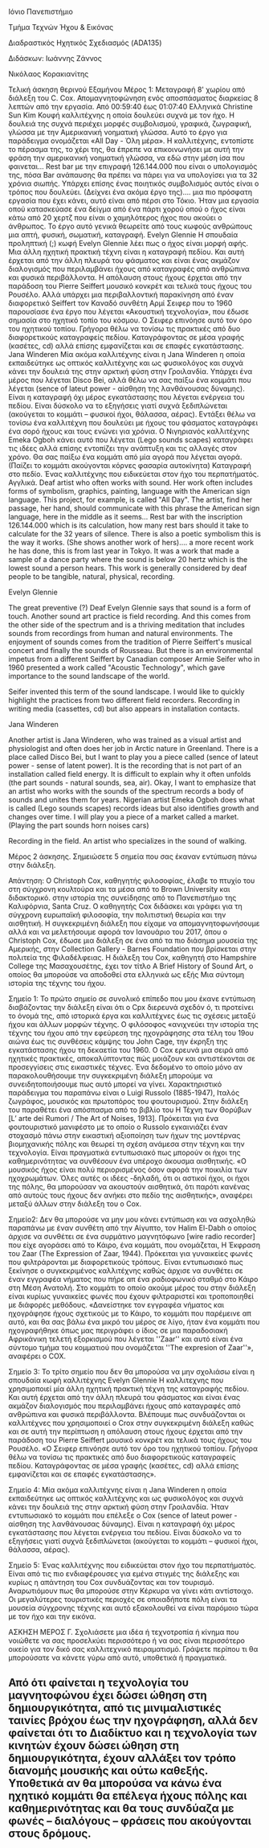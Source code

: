 Ιόνιο Πανεπιστήμιο

Τμήμα Τεχνών Ήχου & Εικόνας

Διαδραστικός Ηχητικός Σχεδιασμός (ADA135)

Διδάσκων: Ιωάννης Ζάννος

Νικόλαος Κορακιανίτης

Τελική άσκηση θερινού Εξαμήνου Μέρος 1: Μεταγραφή 8' χωρίου από διάλεξη
του C. Cox. Απομαγνητοφώνηση ενός αποσπάσματος διαρκείας 8 λεπτών από
την εργασία. Από 00:59:40 έως 01:07:40 Ελληνικά Christine Sun Kim Κουφή
καλλιτέχνης η οποία δουλεύει συχνά με τον ήχο. Η δουλειά της συχνά
περιέχει μορφές συμβολισμού, γραφικά, ζωγραφική, γλώσσα με την
Αμερικανική νοηματική γλώσσα. Αυτό το έργο για παράδειγμα ονομάζεται
«All Day - Όλη μέρα». Η καλλιτέχνης, εντοπίστε το πέρασμα της, το χέρι
της, θα έπρεπε να επικοινωνήσει με αυτή την φράση την αμερικανική
νοηματική γλώσσα, να εδώ στην μέση ίσα που φαινεται… Rest bar με την
επιγραφή 126.144.000 που είναι ο υπολογισμός της, πόσα Bar ανάπαυσης θα
πρέπει να πάρει για να υπολογίσει για τα 32 χρόνια σιωπής. Υπάρχει
επίσης ένας ποιητικός συμβολισμός αυτός είναι ο τρόπος που δουλεύει.
(Δείχνει ένα ακόμα έργο της)…. μια πιο πρόσφατη εργασία που έχει κάνει,
αυτό είναι από πέρσι στο Τόκιο. Ήταν μια εργασία οπού κατασκεύασε ένα
δείγμα από ένα πάρτι χορού οπού ο ήχος είναι κάτω από 20 χερτζ που είναι
ο χαμηλότερος ήχος που ακούει ο άνθρωπος. Το έργο αυτό γενικά θεωρείτε
από τους κωφούς ανθρώπους μια απτή, φυσική, σωματική, καταγραφή. Evelyn
Glennie Η σπουδαία προληπτική (;) κωφή Evelyn Glennie λέει πως ο ήχος
είναι μορφή αφής. Μια άλλη ηχητική πρακτική τέχνη είναι η καταγραφή
πεδίου. Και αυτή έρχεται από την άλλη πλευρά του φάσματος και είναι ένας
ακμάζον διαλογισμός που περιλαμβάνει ήχους από καταγραφές από ανθρώπινα
και φυσικά περιβάλλοντα. Η απόλαυση στους ήχους έρχεται από την παράδοση
του Pierre Seiffert μουσικό κονκρέτ και τελικά τους ήχους του Ρουσέλο.
Αλλά υπάρχει μια περιβαλλοντική παρακίνηση από έναν διαφορετικό Seiffert
τον Καναδό συνθέτη Αρμί Σειφερ που το 1960 παρουσίασε ένα έργο που
λέγεται «Ακουστική τεχνολογία», που έδωσε σημασία στο ηχητικό τοπίο του
κόσμου. Ο Σειφερ επινόησε αυτό τον όρο του ηχητικού τοπίου. Γρήγορα θέλω
να τονίσω τις πρακτικές από δυο διαφορετικούς καταγραφείς πεδίου.
Καταγράφοντας σε μέσα γραφής (κασέτες, cd) αλλά επίσης εμφανίζεται και
σε επαφές εγκατάστασης. Jana Winderen Μία ακόμα καλλιτέχνης είναι η Jana
Winderen η οποία εκπαιδεύτηκε ως οπτικός καλλιτέχνης και ως φυσικολόγος
και συχνά κάνει την δουλειά της στην αρκτική φύση στην Γροιλανδία.
Υπάρχει ένα μέρος που λέγεται Disco Bei, αλλά θέλω να σας παίξω ένα
κομμάτι που λέγεται (sence of lateut power - αίσθηση της λανθάνουσας
δύναμης). Είναι η καταγραφή όχι μέρος εγκατάστασης που λέγεται ενέργεια
του πεδίου. Είναι δύσκολο να το εξηγήσεις γιατί συχνά ξεδιπλώνεται
(ακούγεται το κομμάτι – φυσικοί ήχοι, θάλασσα, αέρας). Εντάξει θέλω να
τονίσω ένα καλλιτέχνη που δουλεύει με ήχους του φάσματος καταγράφει ένα
σορό ήχους και τους ενώνει για χρόνια. Ο Νιγηριανός καλλιτέχνης Emeka
Ogboh κάνει αυτό που λέγεται (Lego sounds scapes) καταγράφει τις ιδέες
αλλά επίσης εντοπίζει την ανάπτυξη και τις αλλαγές στον χρόνο. Θα σας
παίξω ένα κομμάτι από μία αγορά που λέγεται αγορά. (Παίζει το κομμάτι
ακούγονται κόρνες φασαρία αυτοκίνητα) Καταγραφή στο πεδίο. Ένας
καλλιτέχνης που ειδικεύεται στον ήχο του περπατήματός. Αγγλικά. Deaf
artist who often works with sound. Her work often includes forms of
symbolism, graphics, painting, language with the American sign language.
This project, for example, is called "All Day". The artist, find her
passage, her hand, should communicate with this phrase the American sign
language, here in the middle as it seems… Rest bar with the inscription
126.144.000 which is its calculation, how many rest bars should it take
to calculate for the 32 years of silence. There is also a poetic
symbolism this is the way it works. (She shows another work of hers)…. a
more recent work he has done, this is from last year in Tokyo. It was a
work that made a sample of a dance party where the sound is below 20
hertz which is the lowest sound a person hears. This work is generally
considered by deaf people to be tangible, natural, physical, recording.

Evelyn Glennie

The great preventive (?) Deaf Evelyn Glennie says that sound is a form
of touch. Another sound art practice is field recording. And this comes
from the other side of the spectrum and is a thriving meditation that
includes sounds from recordings from human and natural environments. The
enjoyment of sounds comes from the tradition of Pierre Seiffert's
musical concert and finally the sounds of Rousseau. But there is an
environmental impetus from a different Seiffert by Canadian composer
Armie Seifer who in 1960 presented a work called "Acoustic Technology",
which gave importance to the sound landscape of the world.

Seifer invented this term of the sound landscape. I would like to
quickly highlight the practices from two different field recorders.
Recording in writing media (cassettes, cd) but also appears in
installation contacts.

Jana Winderen

Another artist is Jana Winderen, who was trained as a visual artist and
physiologist and often does her job in Arctic nature in Greenland. There
is a place called Disco Bei, but I want to play you a piece called
(sence of lateut power - sense of latent power). It is the recording
that is not part of an installation called field energy. It is difficult
to explain why it often unfolds (the part sounds - natural sounds, sea,
air). Okay, I want to emphasize that an artist who works with the sounds
of the spectrum records a body of sounds and unites them for years.
Nigerian artist Emeka Ogboh does what is called (Lego sounds scapes)
records ideas but also identifies growth and changes over time. I will
play you a piece of a market called a market. (Playing the part sounds
horn noises cars)

Recording in the field. An artist who specializes in the sound of
walking.

Μέρος 2 άσκησης. Σημειώσετε 5 σημεία που σας έκαναν εντύπωση πάνω στην
διάλεξη.

Απάντηση: Ο Christoph Cox, καθηγητής φιλοσοφίας, έλαβε το πτυχίο του στη
σύγχρονη κουλτούρα και τα μέσα από το Brown University και διδακτορικό.
στην ιστορία της συνείδησης από το Πανεπιστήμιο της Καλιφόρνια, Santa
Cruz. Ο καθηγητής Cox διδάσκει και γράφει για τη σύγχρονη ευρωπαϊκή
φιλοσοφία, την πολιτιστική θεωρία και την αισθητική. Η συγκεκριμένη
διάλεξη που είχαμε να απομαγνητοφωνήσουμε αλλά και να μελετήσουμε αφορά
τον Ιανουάριο του 2017, όπου ο Christoph Cox, έδωσε μια διάλεξη σε ένα
από τα πιο διάσημα μουσεία της Αμερικής, στην Collection Gallery -
Barnes Foundation που βρίσκεται στην πολιτεία της Φιλαδέλφειας. Η
διάλεξη του Cox, καθηγητή στο Hampshire College της Μασαχουσέτης, έχει
τον τίτλο A Brief History of Sound Art, ο οποίος θα μπορούσε να αποδοθεί
στα ελληνικά ως εξής Μια σύντομη ιστορία της τέχνης του ήχου.

Σημείο 1: Το πρώτο σημείο σε συνολικό επίπεδο που μου έκανε εντύπωση
διαβάζοντας την διάλεξη είναι ότι ο Cpx διερευνά σχεδόν ό, τι προτείνει
το όνομά της, από ιστορικά έργα και καλλιτέχνες έως τις σχέσεις μεταξύ
ήχου και άλλων μορφών τέχνης. Ο φιλόσοφος «ανιχνεύει την ιστορία της
τέχνης του ήχου από την εφεύρεση της ηχογράφησης στα τέλη του 19ου αιώνα
έως τις συνθέσεις κάμψης του John Cage, την έκρηξη της εγκατάστασης ήχου
τη δεκαετία του 1960. Ο Cox ερευνά μια σειρά από ηχητικές πρακτικές,
αποκαλύπτοντας πώς μοιάζουν και αντιστέκονται σε προσεγγίσεις στις
εικαστικές τέχνες. Ένα δεδομένο το οποίο μόνο αν παρακολουθήσουμε την
συγκεκριμένη διάλεξη μπορούμε να συνειδητοποιήσουμε πως αυτό μπορεί να
γίνει. Χαρακτηριστικό παράδειγμα του παραπάνω είναι ο Luigi Russolo
(1885-1947), Iταλός ζωγράφος, μουσικός και πρωτοπόρος του φουτουρισμού.
Στην διάλεξη του παραθέτει ένα απόσπασμα από το βιβλίο του Η Τέχνη των
Θορύβων [L’ arte dei Rumori / The Art of Noises, 1913]. Πρόκειται για
ένα φουτουριστικό μανιφέστο με το οποίο ο Russolo εγκαινιάζει έναν
στοχασμό πάνω στην εικαστική αξιοποίηση των ήχων της μοντέρνας
βιομηχανικής πόλης και θεωρεί τη σχέση ανάμεσα στην τέχνη και την
τεχνολογία. Είναι πραγματικά εντυπωσιακό πως μπορούν οι ήχοι της
καθημερινότητας να συνθέσουν ένα υπέροχο άκουσμα αισθητικής. «Ο μουσικός
ήχος είναι πολύ περιορισμένος όσον αφορά την ποικιλία των ηχοχρωμάτων.
Όλες αυτές οι ιδέες -δηλαδή, ότι οι αστικοί ήχοι, οι ήχοι της πόλης, θα
μπορούσαν να ακουστούν αισθητικά, ότι παρότι κανένας από αυτούς τους
ήχους δεν ανήκει στο πεδίο της αισθητικής», αναφέρει μεταξύ άλλων στην
διάλεξη του ο Cox.

Σημείο2: Δεν θα μπορούσε να μην μου κάνει εντύπωση και να ασχοληθώ
παραπάνω με έναν συνθέτη από την Αίγυπτο, τον Halim El-Dabh ο οποίος
άρχισε να συνθέτει σε ένα συρμάτινο μαγνητόφωνο [wire radio recorder]
που είχε αγοράσει από το Κάιρο, ένα κομμάτι, που ονομάζεται, Η Έκφραση
του Zaar (The Expression of Zaar, 1944). Πρόκειται για γυναικείες φωνές
που φιλτράρονται με διαφορετικούς τρόπους. Είναι εντυπωσιακό πως
ξεκίνησε ο συγκεκριμένος καλλιτέχνης καθώς άρχισε να συνθέτει σε έναν
εγγραφέα νήματος που πήρε απ ένα ραδιοφωνικό σταθμό στο Κάιρο στη Μέση
Ανατολή. Στο κομμάτι το οποίο ακούμε μέρος του στην διάλεξη είναι κυρίως
γυναικείες φωνές που έχουν φιλτραριστεί και τροποποιηθεί με διάφορές
μεθόδους. «Δανείστηκε τον εγγραφέα νήματος και ηχογράφησε ήχους
σχετικούς με το Κάιρο, το κομμάτι που παρέμεινε απ αυτό, και θα σας βάλω
ένα μικρό του μέρος σε λίγο, ήταν ένα κομμάτι που ηχογραφήθηκε όπως μας
περιγράφει ο ίδιος σε μια παραδοσιακή Αφρικάνικη τελετή εξορκισμού που
λέγεται ''Zaar'' και αυτό είναι ένα σύντομο τμήμα του κομματιού που
ονομάζεται ''The expresion of Zaar''», αναφέρει ο COX.

Σημείο 3: Το τρίτο σημείο που δεν θα μπορούσα να μην σχολιάσω είναι η
σπουδαία κωφή καλλιτέχνης Evelyn Glennie Η καλλιτεχνης που χρησιμοποιεί
μία άλλη ηχητική πρακτική τέχνη της καταγραφής πεδίου. Και αυτή έρχεται
από την άλλη πλευρά του φάσματος και είναι ένας ακμάζον διαλογισμός που
περιλαμβάνει ήχους από καταγραφές από ανθρώπινα και φυσικά περιβάλλοντα.
Βλέπουμε πως συνδυάζονται οι καλλιτέχνες που χρησιμοποιεί ο Crox στην
συγκεκριμένη διάλεξη καθώς και σε αυτή την περίπτωση η απόλαυση στους
ήχους έρχεται από την παράδοση του Pierre Seiffert μουσικό κονκρέτ και
τελικά τους ήχους του Ρουσέλο. «Ο Σειφερ επινόησε αυτό τον όρο του
ηχητικού τοπίου. Γρήγορα θέλω να τονίσω τις πρακτικές από δυο
διαφορετικούς καταγραφείς πεδίου. Καταγράφοντας σε μέσα γραφής (κασέτες,
cd) αλλά επίσης εμφανίζεται και σε επαφές εγκατάστασης».

Σημείο 4: Μία ακόμα καλλιτέχνης είναι η Jana Winderen η οποία
εκπαιδεύτηκε ως οπτικός καλλιτέχνης και ως φυσικολόγος και συχνά κάνει
την δουλειά της στην αρκτική φύση στην Γροιλανδία. Ήταν εντυπωσιακό το
κομμάτι που επέλεξε ο Cox (sence of lateut power - αίσθηση της
λανθάνουσας δύναμης). Είναι η καταγραφή όχι μέρος εγκατάστασης που
λέγεται ενέργεια του πεδίου. Είναι δύσκολο να το εξηγήσεις γιατί συχνά
ξεδιπλώνεται (ακούγεται το κομμάτι – φυσικοί ήχοι, θάλασσα, αέρας).

Σημείο 5: Ένας καλλιτέχνης που ειδικεύεται στον ήχο του περπατήματός.
Είναι από τις πιο ενδιαφέρουσες για εμένα στιγμές της διάλεξης και
κυρίως η απάντηση του Cox συνδυάζοντας και τον τουρισμό. Αναρωτιόμουν
πως θα μπορούσε στην Κέρκυρα να γίνει κάτι αντίστοιχο. Οι μεγαλύτερες
τουριστικές περιοχές σε οποιαδήποτε πόλη είναι τα μουσεία σύγχρονης
τέχνης και αυτό εξακολουθεί να είναι παρόμοιο τώρα με τον ήχο και την
εικόνα.

ΑΣΚΗΣΗ ΜΕΡΟΣ Γ. Σχολιάσετε μια ιδέα ή τεχνοτροπία ή κίνημα που νοιώθετε
να σας προσελκύει περισσότερο ή να σας είναι περισσότερο οικείο για τον
δικό σας καλλιτεχνικό πειραματισμό. Γράψετε περίπου τι θα μπορούσατε να
κάνετε γύρω από αυτό, υποθετικά ή πραγματικά.

Από ότι φαίνεται η τεχνολογία του μαγνητοφώνου έχει δώσει ώθηση στη δημιουργικότητα, από τις μινιμαλιστικές ταινίες βρόχου έως την ηχογράφηση, αλλά δεν φαίνεται ότι το Διαδίκτυο και η τεχνολογία των κινητών έχουν δώσει ώθηση στη δημιουργικότητα, έχουν αλλάξει τον τρόπο διανομής μουσικής και ούτω καθεξής. Υποθετικά αν θα μπορούσα να κάνω ένα ηχητικό κομμάτι θα επέλεγα ήχους πόλης και καθημερινότητας και θα τους συνδύαζα με φωνές – διαλόγους – φράσεις που ακούγονται στους δρόμους.
---------------------------------------------------------------------------------------------------------------------------------------------------------------------------------------------------------------------------------------------------------------------------------------------------------------------------------------------------------------------------------------------------------------------------------------------------------------------------------------------------
